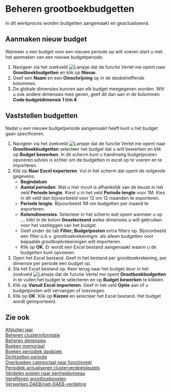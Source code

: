 # Beheren grootboekbudgetten

In dit werkproces worden budgetten aangemaakt en geactualiseerd.

## Aanmaken nieuw budget
Wanneer u een budget voor een nieuwe periode op wilt voeren start u met het aanmaken van een nieuwe budgetperiode. 

1. Navigeer via het zoekveld ![Lampje dat de functie Vertel me opent](https://docs.microsoft.com/nl-NL/dynamics365/business-central/media/ui-search/search_small.png "Vertel me wat u wilt doen") naar **Grootboekbudgetten** en klik op **Nieuw**. 
2. Geef een **Naam** en een **Omschrijving** op in de desbetreffende kolommen. 
3. De globale dimensies kunnen aan elk budget meegegeven worden. Wilt u ook andere dimensies mee geven, geef dit dan aan in de kolommen **Code budgetdimensie 1 t/m 4**

## Vaststellen budgetten

Nadat u een nieuwe budgetperiode aangemaakt heeft kunt u het budget gaan specificeren. 

1. Navigeer via het zoekveld ![Lampje dat de functie Vertel me opent](https://docs.microsoft.com/nl-NL/dynamics365/business-central/media/ui-search/search_small.png "Vertel me wat u wilt doen") naar **Grootboekbudgetten** selecteer het budget dat u wilt bewerken en klik op **Budget bewerken**. In dit scherm kunt u handmatig budgetposten opvoeren advies is echter om de budgetten in excel op te voeren en te importeren. 
2. Klik op **Naar Excel exporteren**. Vul in het scherm dat opent de volgende gegevens:
	- **Begindatum**
	- **Aantal perioden**: Wat u hier invult is afhankelijk van de keuze in het veld **Periode lengte**. Kiest u in het veld **Periode lengte** voor 1M. Kies in dit veld dan bijvoorbeeld voor 12 om 12 maanden te exporteren. 
	- **Periode lengte**. Bijvoorbeeld 1M om budgetten per maand te exporteren. 
	- **Kolomdimensies**: Selecteer in het scherm wat opent wanneer u op **...** klikt in de kolom **Geselecteerd** welke dimensies u wilt gebruiken voor het vastleggen van het budget. 
	- Geef onder de tab **Filter; Budgetposten** extra filters op. Bijvoorbeeld een filter o.b.v. grootboekrekeningnr. als alleen budgetten voor bepaalde grootboekrekeningen wilt importeren. 
	- Klik op **OK**. Er wordt een Excel bestand aangemaakt waarin u de budgetten kunt opvoeren. 
3. Open het Excel bestand. Geef in het bestand per grootboekrekening, per dimensie per periode een budget op. 
4. Sla het Excel bestand op. Keer terug naar het budget  door in het zoekveld ![Lampje dat de functie Vertel me opent](https://docs.microsoft.com/nl-NL/dynamics365/business-central/media/ui-search/search_small.png "Vertel me wat u wilt doen")  **Grootboekbudgetten** in te vullen het budget te selecteren en op **Budget bewerken** te klikken. 
5. Klik op **Vanuit Excel importeren**. Geef in het veld **Optie** aan of u budgetposten wilt vervangen of toevoegen. 
6. Klik op **OK**. Klik op **Kiezen** en selecteer het Excel bestand. Het budget wordt geïmporteerd. 

## Zie ook

[Afsluiten jaar](../afsluiten-jaar/)  
[Beheren clusterinformatie](../beheren-clusterinformatie/)  
[Beheren dimensies](../beheren-dimensies/)  
[Boeken memoriaal](../boeken-memoriaal/)  
[Boeken periodiek dagboek](../boeken-periodiek-dagboek/)  
[Dichtzetten periode](../dichtzetten-periode/)  
[Overboeken categoriaal naar functioneel](../overboeken-categoriaal-naar-functioneel/)  
[Periodiek actualiseren clusterverdeelsleutels](../periodiek-actualiseren-clusterverdeelsleutels/)  
[Verdelen posten naar eenheidsniveau](../verdelen-posten-naar-eenheidsniveau/)  
[Vereffenen grootboekposten](../vereffenen-grootboekposten/)  
[Verwerken DAEB/niet-DAEB-verdeling](../verwerken-daeb-niet-daeb-verdeling/)  
